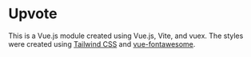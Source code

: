 # Upvote

This is a Vue.js module created using Vue.js, Vite, and vuex.  The styles were created using [Tailwind CSS](https://tailwindcss.com/) and [vue-fontawesome](https://www.npmjs.com/package/@fortawesome/vue-fontawesome).
